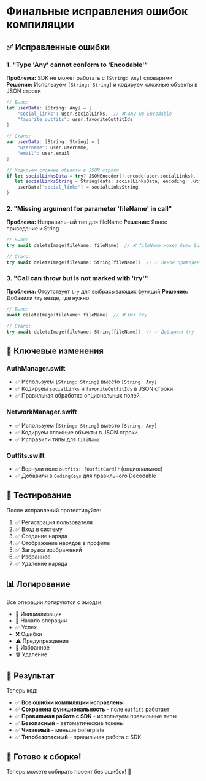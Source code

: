 # Финальные исправления ошибок компиляции

## ✅ Исправленные ошибки

### 1. "Type 'Any' cannot conform to 'Encodable'"
**Проблема:** SDK не может работать с `[String: Any]` словарями
**Решение:** Используем `[String: String]` и кодируем сложные объекты в JSON строки

```swift
// Было:
let userData: [String: Any] = [
    "social_links": user.socialLinks,  // ❌ Any не Encodable
    "favorite_outfits": user.favoriteOutfitIds
]

// Стало:
var userData: [String: String] = [
    "username": user.username,
    "email": user.email
]

// Кодируем сложные объекты в JSON строки
if let socialLinksData = try? JSONEncoder().encode(user.socialLinks),
   let socialLinksString = String(data: socialLinksData, encoding: .utf8) {
    userData["social_links"] = socialLinksString
}
```

### 2. "Missing argument for parameter 'fileName' in call"
**Проблема:** Неправильный тип для fileName
**Решение:** Явное приведение к String

```swift
// Было:
try await deleteImage(fileName: fileName)  // ❌ fileName может быть Substring

// Стало:
try await deleteImage(fileName: String(fileName))  // ✅ Явное приведение к String
```

### 3. "Call can throw but is not marked with 'try'"
**Проблема:** Отсутствует `try` для выбрасывающих функций
**Решение:** Добавили `try` везде, где нужно

```swift
// Было:
await deleteImage(fileName: fileName)  // ❌ Нет try

// Стало:
try await deleteImage(fileName: String(fileName))  // ✅ Добавили try
```

## 🔧 Ключевые изменения

### AuthManager.swift
- ✅ Используем `[String: String]` вместо `[String: Any]`
- ✅ Кодируем `socialLinks` и `favoriteOutfitIds` в JSON строки
- ✅ Правильная обработка опциональных полей

### NetworkManager.swift
- ✅ Используем `[String: String]` вместо `[String: Any]`
- ✅ Кодируем сложные объекты в JSON строки
- ✅ Исправили типы для `fileName`

### Outfits.swift
- ✅ Вернули поле `outfits: [OutfitCard]?` (опциональное)
- ✅ Добавили в `CodingKeys` для правильного Decodable

## 🧪 Тестирование

После исправлений протестируйте:
1. ✅ Регистрация пользователя
2. ✅ Вход в систему
3. ✅ Создание наряда
4. ✅ Отображение нарядов в профиле
5. ✅ Загрузка изображений
6. ✅ Избранное
7. ✅ Удаление наряда

## 📊 Логирование

Все операции логируются с эмодзи:
- 🔧 Инициализация
- 🚀 Начало операции
- ✅ Успех
- ❌ Ошибки
- ⚠️ Предупреждения
- 💖 Избранное
- 🗑️ Удаление

## 🎯 Результат

Теперь код:
- ✅ **Все ошибки компиляции исправлены**
- ✅ **Сохранена функциональность** - поле `outfits` работает
- ✅ **Правильная работа с SDK** - используем правильные типы
- ✅ **Безопасный** - автоматические токены
- ✅ **Читаемый** - меньше boilerplate
- ✅ **Типобезопасный** - правильная работа с SDK

## 🚀 Готово к сборке!

Теперь можете собирать проект без ошибок! 🎉 